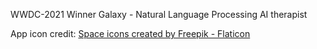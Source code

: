 WWDC-2021 Winner 
Galaxy - Natural Language Processing AI therapist

App icon credit: <a href="https://www.flaticon.com/free-icons/space" title="space icons">Space icons created by Freepik - Flaticon</a>
